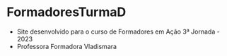 # FormadoresTurmaD
* Site desenvolvido para o curso de Formadores em Ação 3ª Jornada - 2023
* Professora Formadora Vladismara
